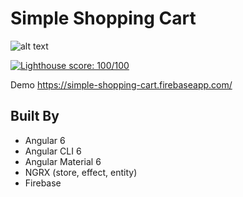 # Simple Shopping Cart

![alt text](https://github.com/devlorz/ng-shopping-cart/blob/master/src/assets/icons/icon-192x192.png "NG-CART")

[![Lighthouse score: 100/100](https://lighthouse-badge.appspot.com/?score=100&category=PWA)](https://github.com/ebidel/lighthouse-badge)

Demo https://simple-shopping-cart.firebaseapp.com/

## Built By
- Angular 6 
- Angular CLI 6
- Angular Material 6
- NGRX (store, effect, entity)
- Firebase
